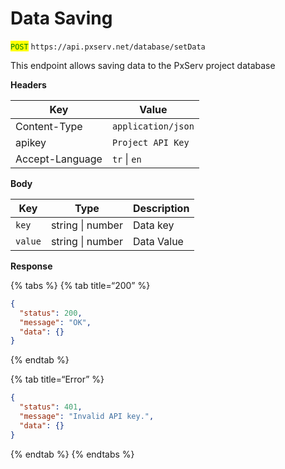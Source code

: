 # Data Saving

<mark style="color:green;">`POST`</mark> `https://api.pxserv.net/database/setData`

This endpoint allows saving data to the PxServ project database

**Headers**

| Key             | Value              |
| --------------- | ------------------ |
| Content-Type    | `application/json` |
| apikey          | `Project API Key`  |
| Accept-Language | `tr` \| `en`       |

**Body**

| Key     | Type             | Description |
| ------- | ---------------- | ----------- |
| `key`   | string \| number | Data key    |
| `value` | string \| number | Data Value  |

**Response**

{% tabs %}
{% tab title=“200” %}

```json
{
  "status": 200,
  "message": "OK",
  "data": {}
}
```

{% endtab %}

{% tab title=“Error” %}

```json
{
  "status": 401,
  "message": "Invalid API key.",
  "data": {}
}
```

{% endtab %}
{% endtabs %}
